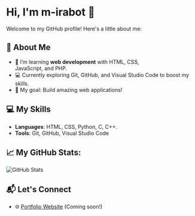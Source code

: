 # Hi, I'm m-irabot 👋

Welcome to my GitHub profile! Here's a little about me:

## 🌟 About Me
- 🌱 I’m learning **web development** with HTML, CSS,     
   JavaScript, and PHP.
- 💻 Currently exploring Git, GitHub, and Visual Studio Code to 
   boost my skills.
- 🎯 My goal: Build amazing web applications!

## 💻 My Skills
- **Languages**: HTML, CSS, Python, C, C++.
- **Tools**: Git, GitHub, Visual Studio Code

## 📈 My GitHub Stats:
![GitHub Stats](https://github-readme-stats.vercel.app/api?username=m-irabot&show_icons=true&count_private=true&theme=radical)

## 📬 Let's Connect
- 🌐 [Portfolio Website](#) (Coming soon!)

